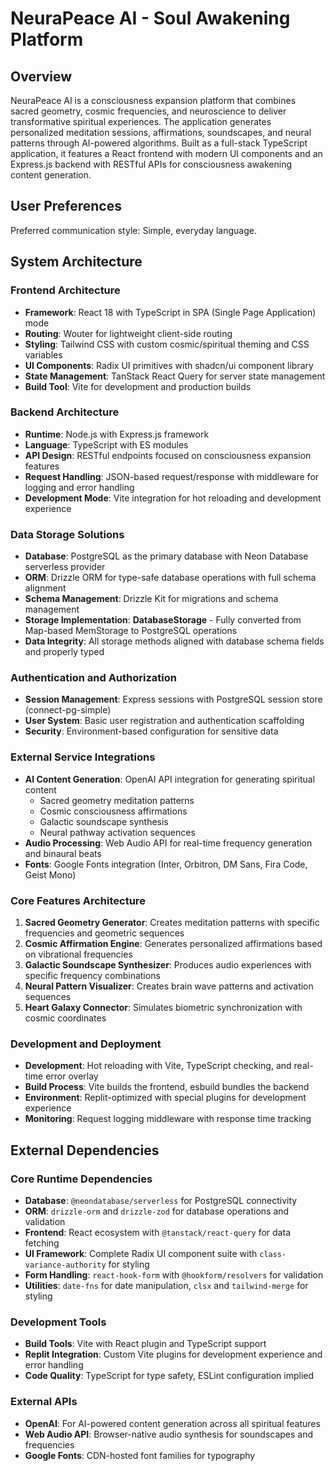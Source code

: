 # NeuraPeace AI - Soul Awakening Platform

## Overview

NeuraPeace AI is a consciousness expansion platform that combines sacred geometry, cosmic frequencies, and neuroscience to deliver transformative spiritual experiences. The application generates personalized meditation sessions, affirmations, soundscapes, and neural patterns through AI-powered algorithms. Built as a full-stack TypeScript application, it features a React frontend with modern UI components and an Express.js backend with RESTful APIs for consciousness awakening content generation.

## User Preferences

Preferred communication style: Simple, everyday language.

## System Architecture

### Frontend Architecture
- **Framework**: React 18 with TypeScript in SPA (Single Page Application) mode
- **Routing**: Wouter for lightweight client-side routing
- **Styling**: Tailwind CSS with custom cosmic/spiritual theming and CSS variables
- **UI Components**: Radix UI primitives with shadcn/ui component library
- **State Management**: TanStack React Query for server state management
- **Build Tool**: Vite for development and production builds

### Backend Architecture
- **Runtime**: Node.js with Express.js framework
- **Language**: TypeScript with ES modules
- **API Design**: RESTful endpoints focused on consciousness expansion features
- **Request Handling**: JSON-based request/response with middleware for logging and error handling
- **Development Mode**: Vite integration for hot reloading and development experience

### Data Storage Solutions
- **Database**: PostgreSQL as the primary database with Neon Database serverless provider
- **ORM**: Drizzle ORM for type-safe database operations with full schema alignment
- **Schema Management**: Drizzle Kit for migrations and schema management
- **Storage Implementation**: **DatabaseStorage** - Fully converted from Map-based MemStorage to PostgreSQL operations
- **Data Integrity**: All storage methods aligned with database schema fields and properly typed

### Authentication and Authorization
- **Session Management**: Express sessions with PostgreSQL session store (connect-pg-simple)
- **User System**: Basic user registration and authentication scaffolding
- **Security**: Environment-based configuration for sensitive data

### External Service Integrations
- **AI Content Generation**: OpenAI API integration for generating spiritual content
  - Sacred geometry meditation patterns
  - Cosmic consciousness affirmations  
  - Galactic soundscape synthesis
  - Neural pathway activation sequences
- **Audio Processing**: Web Audio API for real-time frequency generation and binaural beats
- **Fonts**: Google Fonts integration (Inter, Orbitron, DM Sans, Fira Code, Geist Mono)

### Core Features Architecture
1. **Sacred Geometry Generator**: Creates meditation patterns with specific frequencies and geometric sequences
2. **Cosmic Affirmation Engine**: Generates personalized affirmations based on vibrational frequencies
3. **Galactic Soundscape Synthesizer**: Produces audio experiences with specific frequency combinations
4. **Neural Pattern Visualizer**: Creates brain wave patterns and activation sequences
5. **Heart Galaxy Connector**: Simulates biometric synchronization with cosmic coordinates

### Development and Deployment
- **Development**: Hot reloading with Vite, TypeScript checking, and real-time error overlay
- **Build Process**: Vite builds the frontend, esbuild bundles the backend
- **Environment**: Replit-optimized with special plugins for development experience
- **Monitoring**: Request logging middleware with response time tracking

## External Dependencies

### Core Runtime Dependencies
- **Database**: `@neondatabase/serverless` for PostgreSQL connectivity
- **ORM**: `drizzle-orm` and `drizzle-zod` for database operations and validation
- **Frontend**: React ecosystem with `@tanstack/react-query` for data fetching
- **UI Framework**: Complete Radix UI component suite with `class-variance-authority` for styling
- **Form Handling**: `react-hook-form` with `@hookform/resolvers` for validation
- **Utilities**: `date-fns` for date manipulation, `clsx` and `tailwind-merge` for styling

### Development Tools
- **Build Tools**: Vite with React plugin and TypeScript support
- **Replit Integration**: Custom Vite plugins for development experience and error handling
- **Code Quality**: TypeScript for type safety, ESLint configuration implied

### External APIs
- **OpenAI**: For AI-powered content generation across all spiritual features
- **Web Audio API**: Browser-native audio synthesis for soundscapes and frequencies
- **Google Fonts**: CDN-hosted font families for typography
